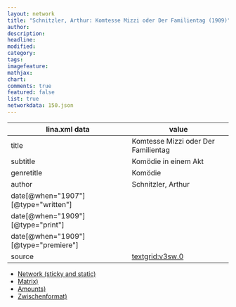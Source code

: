 ```yaml
---
layout: network
title: "Schnitzler, Arthur: Komtesse Mizzi oder Der Familientag (1909)"
author:
description:
headline:
modified:
category:
tags:
imagefeature: 
mathjax: 
chart: 
comments: true
featured: false
list: true
networkdata: 150.json
---
```

lina.xml data  | value
------------- | -------------
title|Komtesse Mizzi oder Der Familientag
subtitle|Komödie in einem Akt
genretitle|Komödie
author|Schnitzler, Arthur
date[@when="1907"][@type="written"]|
date[@when="1909"][@type="print"]|
date[@when="1909"][@type="premiere"]|
source|[textgrid:v3sw.0](https://textgridlab.org/1.0/tgcrud-public/rest/textgrid:v3sw.0/data)



* [Network (sticky and static)](/linas/network150)
* [Matrix)](/linas/matrix150)
* [Amounts)](/linas/amount150)
* [Zwischenformat)](/linas/lina150 )
